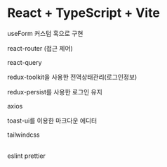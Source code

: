 # React + TypeScript + Vite

useForm 커스텀 훅으로 구현

react-router (접근 제어)


react-query

redux-toolkit을 사용한 전역상태관리(로그인정보)

redux-persist를 사용한 로그인 유지

axios

toast-ui를 이용한 마크다운 에디터


tailwindcss

<br>
eslint
prettier
